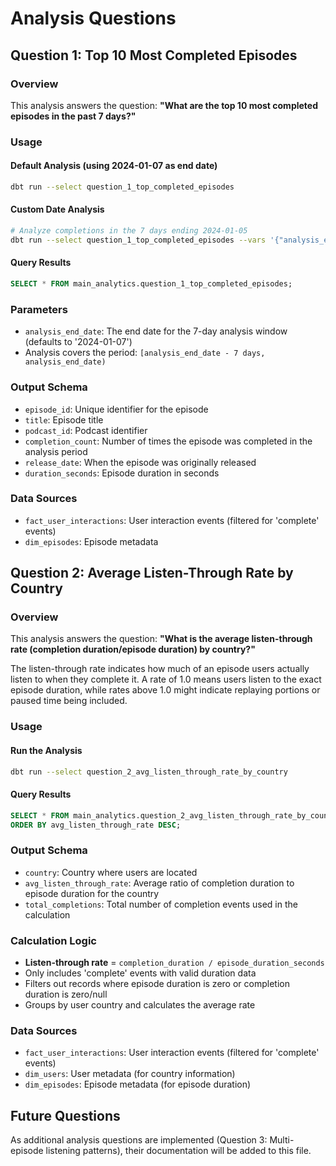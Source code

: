 # Analysis Questions

## Question 1: Top 10 Most Completed Episodes

### Overview
This analysis answers the question: **"What are the top 10 most completed episodes in the past 7 days?"**

### Usage

#### Default Analysis (using 2024-01-07 as end date)
```bash
dbt run --select question_1_top_completed_episodes
```

#### Custom Date Analysis
```bash
# Analyze completions in the 7 days ending 2024-01-05
dbt run --select question_1_top_completed_episodes --vars '{"analysis_end_date": "2024-01-05"}'
```

#### Query Results
```sql
SELECT * FROM main_analytics.question_1_top_completed_episodes;
```

### Parameters
- `analysis_end_date`: The end date for the 7-day analysis window (defaults to '2024-01-07')
- Analysis covers the period: `[analysis_end_date - 7 days, analysis_end_date)`

### Output Schema
- `episode_id`: Unique identifier for the episode
- `title`: Episode title
- `podcast_id`: Podcast identifier
- `completion_count`: Number of times the episode was completed in the analysis period
- `release_date`: When the episode was originally released
- `duration_seconds`: Episode duration in seconds

### Data Sources
- `fact_user_interactions`: User interaction events (filtered for 'complete' events)
- `dim_episodes`: Episode metadata

## Question 2: Average Listen-Through Rate by Country

### Overview
This analysis answers the question: **"What is the average listen-through rate (completion duration/episode duration) by country?"**

The listen-through rate indicates how much of an episode users actually listen to when they complete it. A rate of 1.0 means users listen to the exact episode duration, while rates above 1.0 might indicate replaying portions or paused time being included.

### Usage

#### Run the Analysis
```bash
dbt run --select question_2_avg_listen_through_rate_by_country
```

#### Query Results
```sql
SELECT * FROM main_analytics.question_2_avg_listen_through_rate_by_country
ORDER BY avg_listen_through_rate DESC;
```

### Output Schema
- `country`: Country where users are located
- `avg_listen_through_rate`: Average ratio of completion duration to episode duration for the country
- `total_completions`: Total number of completion events used in the calculation

### Calculation Logic
- **Listen-through rate** = `completion_duration / episode_duration_seconds`
- Only includes 'complete' events with valid duration data
- Filters out records where episode duration is zero or completion duration is zero/null
- Groups by user country and calculates the average rate

### Data Sources
- `fact_user_interactions`: User interaction events (filtered for 'complete' events)
- `dim_users`: User metadata (for country information)
- `dim_episodes`: Episode metadata (for episode duration)

## Future Questions

As additional analysis questions are implemented (Question 3: Multi-episode listening patterns), their documentation will be added to this file.
